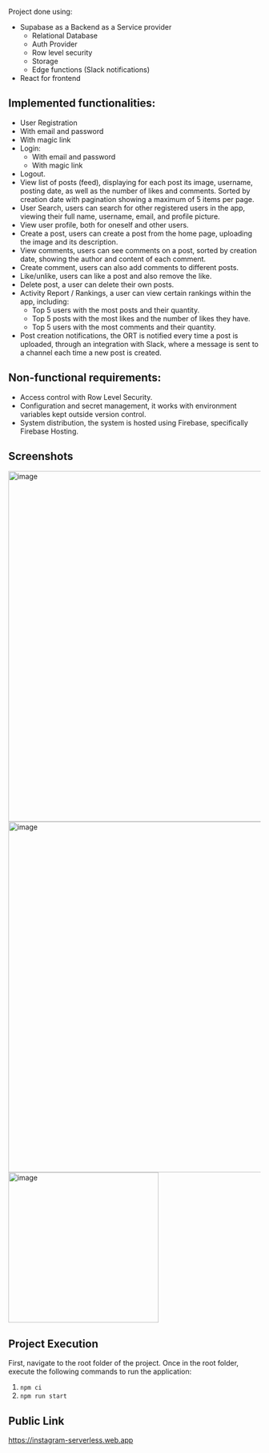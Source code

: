 Project done using:
- Supabase as a Backend as a Service provider
  - Relational Database
  - Auth Provider
  - Row level security
  - Storage
  - Edge functions (Slack notifications)
- React for frontend

## Implemented functionalities:

- User Registration
- With email and password
- With magic link
- Login:
	- With email and password
	- With magic link
- Logout.
- View list of posts (feed), displaying for each post its image, username, posting date, as well as the number of likes and comments. Sorted by creation date with pagination showing a maximum of 5 items per page.
- User Search, users can search for other registered users in the app, viewing their full name, username, email, and profile picture.
- View user profile, both for oneself and other users.
- Create a post, users can create a post from the home page, uploading the image and its description.
- View comments, users can see comments on a post, sorted by creation date, showing the author and content of each comment.
- Create comment, users can also add comments to different posts.
- Like/unlike, users can like a post and also remove the like.
- Delete post, a user can delete their own posts.
- Activity Report / Rankings, a user can view certain rankings within the app, including:
	- Top 5 users with the most posts and their quantity.
	- Top 5 posts with the most likes and the number of likes they have.
	- Top 5 users with the most comments and their quantity.
- Post creation notifications, the ORT is notified every time a post is uploaded, through an integration with Slack, where a message is sent to a channel each time a new post is created.


## Non-functional requirements:

- Access control with Row Level Security.
- Configuration and secret management, it works with environment variables kept outside version control.
- System distribution, the system is hosted using Firebase, specifically Firebase Hosting.

## Screenshots

<img width="700" alt="image" src="https://github.com/santitopo/serverless-instagram-supabase/assets/43559181/72aa03dc-54b1-474d-8728-2ebf0f86d402">

<img width="700" alt="image" src="https://github.com/santitopo/serverless-instagram-supabase/assets/43559181/dee1ec46-c3a1-4f0b-8b21-d824ffaa1c33">

<img width="300" alt="image" src="https://github.com/santitopo/serverless-instagram-supabase/assets/43559181/2f1d5f54-dbd4-458b-83d3-7e2ef44f54cb">




## Project Execution

First, navigate to the root folder of the project.
Once in the root folder, execute the following commands to run the application:

1.  `npm ci`
2.  `npm run start`


## Public Link

https://instagram-serverless.web.app

